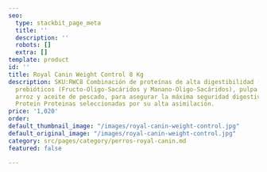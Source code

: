 ```yaml
---
seo:
  type: stackbit_page_meta
  title: ''
  description: ''
  robots: []
  extra: []
template: product
id: ''
title: Royal Canin Weight Control 8 Kg
description: SKU:RWC8 Combinación de proteínas de alta digestibilidad (proteínas L.I.P.*),
  prebióticos (Fructo-Oligo-Sacáridos y Manano-Oligo-Sacáridos), pulpa de remolacha,
  arroz y aceite de pescado, para asegurar la máxima seguridad digestiva. Low Indigestible
  Protein Proteinas seleccionadas por su alta asimilación.
price: '1,020'
order: 
default_thumbnail_image: "/images/royal-canin-weight-control.jpg"
default_original_image: "/images/royal-canin-weight-control.jpg"
category: src/pages/category/perros-royal-canin.md
featured: false

---
```

